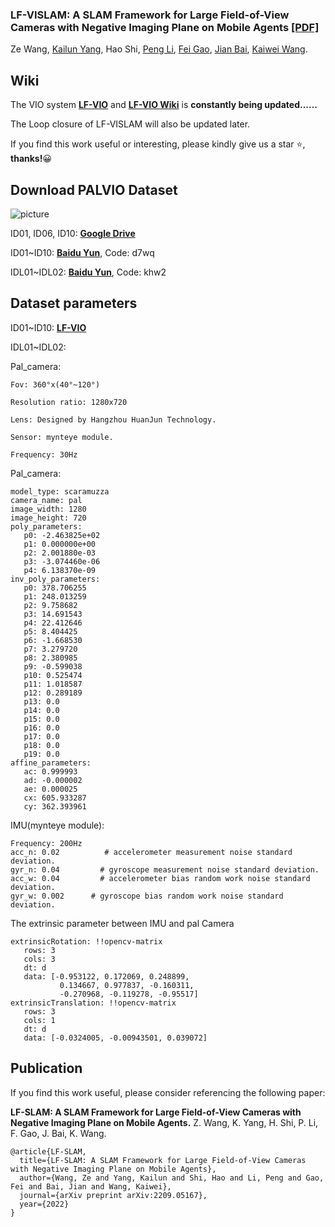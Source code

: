 ### LF-VISLAM: A SLAM Framework for Large Field-of-View Cameras with Negative Imaging Plane on Mobile Agents [[PDF]](https://arxiv.org/pdf/2209.05167.pdf)
Ze Wang, [Kailun Yang](https://yangkailun.com/), Hao Shi, [Peng Li](https://person.zju.edu.cn/en/lipeng), [Fei Gao](http://zju-fast.com/fei-gao/), [Jian Bai](https://person.zju.edu.cn/en/baijian), [Kaiwei Wang](http://wangkaiwei.org/indexeg.html).

## Wiki 
The VIO system [**LF-VIO**](https://github.com/flysoaryun/LF-VIO#readme) and [**LF-VIO Wiki**](https://github.com/flysoaryun/LF-VIO/wiki) is **constantly being updated......**

The Loop closure of LF-VISLAM will also be updated later.

If you find this work useful or interesting, please kindly give us a star :star:, **thanks!**:grinning:

## Download PALVIO Dataset

![picture](https://user-images.githubusercontent.com/36565779/219860393-943833dd-c83d-4ea8-b23c-7bf0fd171a47.png)

  ID01, ID06, ID10: [**Google Drive**](https://drive.google.com/drive/folders/1RdnUtMulDuhWBfAgq_CLp18EgDvTrZ89?usp=sharing)
  
  ID01~ID10: [**Baidu Yun**](https://pan.baidu.com/s/1o6TgcDwfcDIFl6n9dzsysA), Code: d7wq 
  
  IDL01~IDL02: [**Baidu Yun**](https://pan.baidu.com/s/1FZZkPCdR3odSatULG772og), Code: khw2 

## Dataset parameters
ID01~ID10: [**LF-VIO**](https://github.com/flysoaryun/LF-VIO)

IDL01~IDL02: 

Pal_camera:
```
Fov: 360°x(40°~120°)

Resolution ratio: 1280x720

Lens: Designed by Hangzhou HuanJun Technology.

Sensor: mynteye module.

Frequency: 30Hz
```

Pal_camera:
```
model_type: scaramuzza
camera_name: pal
image_width: 1280
image_height: 720
poly_parameters:
   p0: -2.463825e+02
   p1: 0.000000e+00
   p2: 2.001880e-03
   p3: -3.074460e-06
   p4: 6.138370e-09
inv_poly_parameters:
   p0: 378.706255
   p1: 248.013259
   p2: 9.758682
   p3: 14.691543
   p4: 22.412646
   p5: 8.404425
   p6: -1.668530
   p7: 3.279720
   p8: 2.380985
   p9: -0.599038
   p10: 0.525474
   p11: 1.018587
   p12: 0.289189
   p13: 0.0
   p14: 0.0
   p15: 0.0
   p16: 0.0
   p17: 0.0
   p18: 0.0 
   p19: 0.0 
affine_parameters:
   ac: 0.999993
   ad: -0.000002
   ae: 0.000025
   cx: 605.933287
   cy: 362.393961
```


IMU(mynteye module):
```
Frequency: 200Hz
acc_n: 0.02          # accelerometer measurement noise standard deviation.
gyr_n: 0.04         # gyroscope measurement noise standard deviation.    
acc_w: 0.04         # accelerometer bias random work noise standard deviation.  
gyr_w: 0.002      # gyroscope bias random work noise standard deviation.    
```

The extrinsic parameter between IMU and pal Camera
```
extrinsicRotation: !!opencv-matrix
   rows: 3
   cols: 3
   dt: d
   data: [-0.953122, 0.172069, 0.248899,
           0.134667, 0.977837, -0.160311,
           -0.270968, -0.119278, -0.95517]
extrinsicTranslation: !!opencv-matrix
   rows: 3
   cols: 1
   dt: d
   data: [-0.0324005, -0.00943501, 0.039072]
```

## Publication
If you find this work useful, please consider referencing the following paper:

**LF-SLAM: A SLAM Framework for Large Field-of-View Cameras with Negative Imaging Plane on Mobile Agents.**
Z. Wang, K. Yang, H. Shi, P. Li, F. Gao, J. Bai, K. Wang.

```
@article{LF-SLAM,
  title={LF-SLAM: A SLAM Framework for Large Field-of-View Cameras with Negative Imaging Plane on Mobile Agents},
  author={Wang, Ze and Yang, Kailun and Shi, Hao and Li, Peng and Gao, Fei and Bai, Jian and Wang, Kaiwei},
  journal={arXiv preprint arXiv:2209.05167},
  year={2022}
}
```
